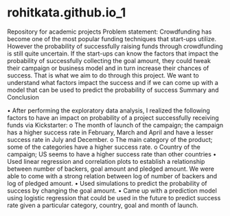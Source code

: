 # rohitkata.github.io_1
Repository for academic projects
Problem statement: 
Crowdfunding has become one of the most popular funding techniques that start-ups utilize. However the probability of successfully raising funds through crowdfunding is still quite uncertain. If the start-ups can know the factors that impact the probability of successfully collecting the goal amount, they could tweak their campaign or business model and in turn increase their chances of success. That is what we aim to do through this project. We want to understand what factors impact the success and if we can come up with a model that can be used to predict the probability of success
Summary and Conclusion

•	After performing the exploratory data analysis, I realized the following factors to have an impact on probability of a project successfully receiving funds via Kickstarter:
     o	The month of launch of the campaign; the campaign has a higher success rate in February, March and April and have a lesser success rate in July and December.
     o	The main category of the product; some of the categories have a higher success rate.
     o	Country of the campaign; US seems to have a higher success rate than other countries
•	Used linear regression and correlation plots to establish a relationship between number of backers, goal amount and pledged amount. We were able to come with a strong relation between log of number of backers and log of pledged amount.
•	Used simulations to predict the probability of success by changing the goal amount.
•	Came up with a prediction model using logistic regression that could be used in the future to predict success rate given a particular category, country, goal and month of launch.
